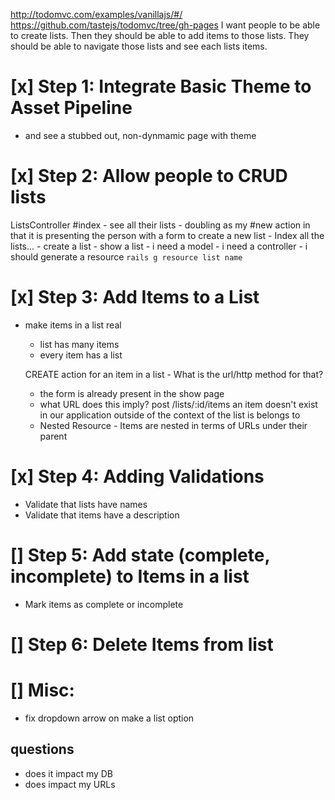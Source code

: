 http://todomvc.com/examples/vanillajs/#/
https://github.com/tastejs/todomvc/tree/gh-pages
I want people to be able to create lists. Then they should be able to add items to those lists. They should be able to navigate those lists and see each lists items.

# [x] Step 1: Integrate Basic Theme to Asset Pipeline
  - and see a stubbed out, non-dynmamic page with theme

# [x] Step 2: Allow people to CRUD lists
  ListsController
    #index
      - see all their lists
      - doubling as my #new action in that it is presenting the person with a form to create a new list
        - Index all the lists...
          - create a list
          - show a list
    - i need a model
    - i need a controller
    - i should generate a resource
      `rails g resource list name`

# [x] Step 3: Add Items to a List
  - make items in a list real
    - list has many items
    - every item has a list

    CREATE action for an item in a list - What is the url/http method for that?
      - the form is already present in the show page
      - what URL does this imply?
        post /lists/:id/items
    an item doesn't exist in our application outside of the context of the list is belongs to
    - Nested Resource - Items are nested in terms of URLs under their parent

# [x] Step 4: Adding Validations
  - Validate that lists have names
  - Validate that items have a description

# [] Step 5: Add state (complete, incomplete) to Items in a list
  - Mark items as complete or incomplete

# [] Step 6: Delete Items from list


  
# [] Misc:
  - fix dropdown arrow on make a list option


## questions
  - does it impact my DB
  - does impact my URLs